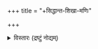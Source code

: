 +++
title = "+सिद्धान्त-शिखा-मणिः"

+++
<details><summary>विस्तारः (द्रष्टुं नोद्यम्)</summary>

siddhāntaśikhāmaṇi of śivayogiśivācārya with commentary tattvapradīpika by maritoṇṭadārya
</details>


